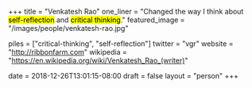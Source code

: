 +++
title = "Venkatesh Rao"
one_liner = "Changed the way I think about <mark>self-reflection</mark> and <mark>critical thinking</mark>."
featured_image = "/images/people/venkatesh-rao.jpg"

piles = ["critical-thinking", "self-reflection"]
twitter = "vgr"
website = "http://ribbonfarm.com"
wikipedia = "https://en.wikipedia.org/wiki/Venkatesh_Rao_(writer)"

date = 2018-12-26T13:01:15-08:00
draft = false
layout = "person"
+++

